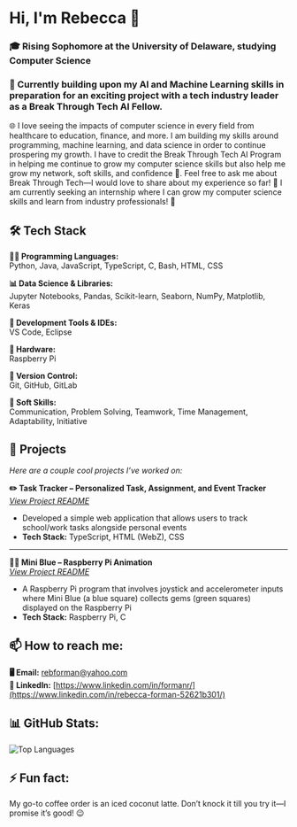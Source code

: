 # Hi, I'm Rebecca 👋

### 🎓 Rising Sophomore at the University of Delaware, studying Computer Science
### 🔭 Currently building upon my AI and Machine Learning skills in preparation for an exciting project with a tech industry leader as a Break Through Tech AI Fellow.

🌐 I love seeing the impacts of computer science in every field from healthcare to education, finance, and more. I am building my skills around programming, machine learning, and data science in order to continue prospering my growth. I have to credit the Break Through Tech AI Program in helping me continue to grow my computer science skills but also help me grow my network, soft skills, and confidence 💪. Feel free to ask me about Break Through Tech—I would love to share about my experience so far! 💬 I am currently seeking an internship where I can grow my computer science skills and learn from industry professionals! 🤝


## 🛠️ Tech Stack

**👨‍💻 Programming Languages:**  
Python, Java, JavaScript, TypeScript, C, Bash, HTML, CSS

**📊 Data Science & Libraries:**  
Jupyter Notebooks, Pandas, Scikit-learn, Seaborn, NumPy, Matplotlib, Keras

**🧰 Development Tools & IDEs:**  
VS Code, Eclipse

**🔧 Hardware:**  
Raspberry Pi

**🔁 Version Control:**  
Git, GitHub, GitLab

**🚀 Soft Skills:**  
 Communication, Problem Solving, Teamwork, Time Management, Adaptability, Initiative

 
 ## 🧠 Projects

*Here are a couple cool projects I’ve worked on:*

**✏️ Task Tracker – Personalized Task, Assignment, and Event Tracker**  
*[View Project README](https://github.com/rebecca-17/TaskTracker/blob/main/README.md)*  
- Developed a simple web application that allows users to track school/work tasks alongside personal events  
- **Tech Stack:** TypeScript, HTML (WebZ), CSS  

---

**🍓🥧 Mini Blue – Raspberry Pi Animation**  
*[View Project README](https://github.com/rebecca-17/MiniBlue/blob/main/README.md)*  
- A Raspberry Pi program that involves joystick and accelerometer inputs where Mini Blue (a blue square) collects gems (green squares) displayed on the Raspberry Pi 
- **Tech Stack:** Raspberry Pi, C

## 📫 How to reach me:
**🖥️ Email:** rebforman@yahoo.com  
**👥 LinkedIn:** [https://www.linkedin.com/in/formanr/](https://www.linkedin.com/in/rebecca-forman-52621b301/) 

## 📊 GitHub Stats: 
<!--![Your GitHub Stats](https://github-readme-stats.vercel.app/api?username=rebecca-17&show_icons=true&theme=radical)-->
![Top Languages](https://github-readme-stats.vercel.app/api/top-langs/?username=rebecca-17&layout=compact&theme=radical)

## ⚡ Fun fact:
My go-to coffee order is an iced coconut latte. Don’t knock it till you try it—I promise it’s good! 😉


<!--
**rebecca-17/rebecca-17** is a ✨ _special_ ✨ repository because its `README.md` (this file) appears on your GitHub profile.

Here are some ideas to get you started:

- 🔭 I’m currently working on ...
- 🌱 I’m currently learning ...
- 👯 I’m looking to collaborate on ...
- 🤔 I’m looking for help with ...
- 💬 Ask me about ...
- 📫 How to reach me: ...
- 😄 Pronouns: ...
- ⚡ Fun fact: ...
-->
